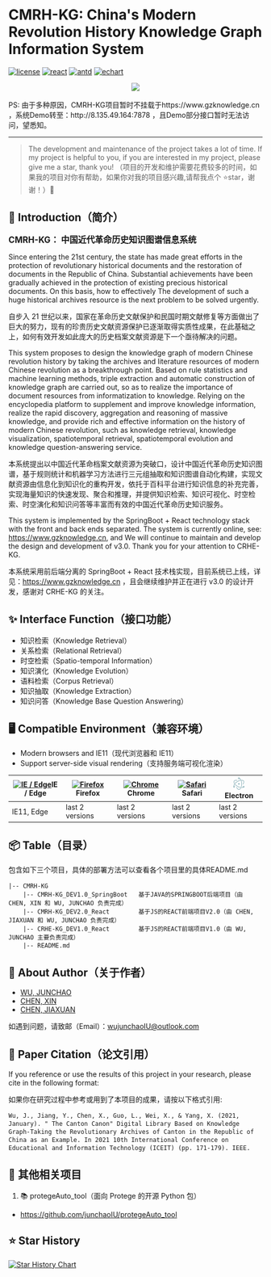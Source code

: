 # CMRH-KG: China's Modern Revolution History Knowledge Graph Information System
[![license](https://img.shields.io/crates/l/rustc-serialize)](https://github.com/junchaoIU/Canton-KG-React/blob/main/LICENSE) 
[![react](https://img.shields.io/badge/react-17.0.0-yellowgreen)](https://github.com/facebook/react) 
[![antd](https://img.shields.io/badge/antd-4.9.4-orange)](https://github.com/ant-design/ant-design) 
[![echart](https://img.shields.io/badge/echart-5.0.0-green)](https://github.com/apache/echarts)

<div align=center><img src="https://www.wujunchao.top/wp-content/uploads/2022/03/CMRH-KG.png"/></div>
</p>
PS: 由于多种原因，CMRH-KG项目暂时不挂载于https://www.gzknowledge.cn ，系统Demo转至：http://8.135.49.164:7878 ，且Demo部分接口暂时无法访问，望悉知。

---

> The development and maintenance of the project takes a lot of time. If my project is helpful to you, if you are interested in my project, please give me a star, thank you! （项目的开发和维护需要花费较多的时间，如果我的项目对你有帮助，如果你对我的项目感兴趣,请帮我点个 ⭐star，谢谢！）🍉

## 🌈 Introduction（简介）

**<big>CMRH-KG： 中国近代革命历史知识图谱信息系统</big>**

Since entering the 21st century, the state has made great efforts in the protection of revolutionary historical documents and the restoration of documents in the Republic of China. Substantial achievements have been gradually achieved in the protection of existing precious historical documents. On this basis, how to effectively The development of such a huge historical archives resource is the next problem to be solved urgently.

自步入 21 世纪以来，国家在革命历史文献保护和民国时期文献修复等方面做出了巨大的努力，现有的珍贵历史文献资源保护已逐渐取得实质性成果，在此基础之上，如何有效开发如此庞大的历史档案文献资源是下一个亟待解决的问题。

This system proposes to design the knowledge graph of modern Chinese revolution history by taking the archives and literature resources of modern Chinese revolution as a breakthrough point. Based on rule statistics and machine learning methods, triple extraction and automatic construction of knowledge graph are carried out, so as to realize the importance of document resources from informatization to knowledge. Relying on the encyclopedia platform to supplement and improve knowledge information, realize the rapid discovery, aggregation and reasoning of massive knowledge, and provide rich and effective information on the history of modern Chinese revolution, such as knowledge retrieval, knowledge visualization, spatiotemporal retrieval, spatiotemporal evolution and knowledge question-answering service.

本系统提出以中国近代革命档案文献资源为突破口，设计中国近代革命历史知识图谱，基于规则统计和机器学习方法进行三元组抽取和知识图谱自动化构建，实现文献资源由信息化到知识化的重构开发，依托于百科平台进行知识信息的补充完善，实现海量知识的快速发现、聚合和推理，并提供知识检索、知识可视化、时空检索、时空演化和知识问答等丰富而有效的中国近代革命历史知识服务。

This system is implemented by the SpringBoot + React technology stack with the front and back ends separated. The system is currently online, see: https://www.gzknowledge.cn, and We will continue to maintain and develop the design and development of v3.0. Thank you for your attention to CRHE-KG.

本系统采用前后端分离的 SpringBoot + React 技术栈实现，目前系统已上线，详见：https://www.gzknowledge.cn ，且会继续维护并正在进行 v3.0 的设计开发，感谢对 CRHE-KG 的关注。

## ✨ Interface Function（接口功能）

- 知识检索（Knowledge Retrieval）
- 关系检索（Relational Retrieval）
- 时空检索（Spatio-temporal Information）
- 知识演化（Knowledge Evolution）
- 语料检索（Corpus Retrieval）
- 知识抽取（Knowledge Extraction）
- 知识问答（Knowledge Base Question Answering）

## 🖥 Compatible Environment（兼容环境）

- Modern browsers and IE11（现代浏览器和 IE11）
- Support server-side visual rendering（支持服务端可视化渲染）

| [<img src="https://raw.githubusercontent.com/alrra/browser-logos/master/src/edge/edge_48x48.png" alt="IE / Edge" width="24px" height="24px" />](http://godban.github.io/browsers-support-badges/)IE / Edge | [<img src="https://raw.githubusercontent.com/alrra/browser-logos/master/src/firefox/firefox_48x48.png" alt="Firefox" width="24px" height="24px" />](http://godban.github.io/browsers-support-badges/)Firefox | [<img src="https://raw.githubusercontent.com/alrra/browser-logos/master/src/chrome/chrome_48x48.png" alt="Chrome" width="24px" height="24px" />](http://godban.github.io/browsers-support-badges/)Chrome | [<img src="https://raw.githubusercontent.com/alrra/browser-logos/master/src/safari/safari_48x48.png" alt="Safari" width="24px" height="24px" />](http://godban.github.io/browsers-support-badges/)Safari | [<img src="https://raw.githubusercontent.com/alrra/browser-logos/master/src/electron/electron_48x48.png" alt="Electron" width="24px" height="24px" />](http://godban.github.io/browsers-support-badges/)Electron |
| --- | --- | --- | --- | --- |
| IE11, Edge | last 2 versions | last 2 versions | last 2 versions | last 2 versions |

## 📦 Table（目录）
包含如下三个项目，具体的部署方法可以查看各个项目里的具体README.md

```shell
|-- CMRH-KG
    |-- CMRH-KG_DEV1.0_SpringBoot   基于JAVA的SPRINGBOOT后端项目（由 CHEN, XIN 和 WU, JUNCHAO 负责完成）
    |-- CMRH-KG_DEV2.0_React        基于JS的REACT前端项目V2.0（由 CHEN, JIAXUAN 和 WU, JUNCHAO 负责完成）
    |-- CRHE-KG_DEV1.0_React        基于JS的REACT前端项目V1.0（由 WU, JUNCHAO 主要负责完成）
    |-- README.md
```

## 🌸 About Author（关于作者）

- [WU, JUNCHAO](https://github.com/junchaoIU)
- [CHEN, XIN](https://github.com/Chen-X666)
- [CHEN, JIAXUAN](https://github.com/00Jane)

如遇到问题，请致邮（Email）：wujunchaoIU@outlook.com

## 📕 Paper Citation（论文引用）

If you reference or use the results of this project in your research, please cite in the following format:

如果你在研究过程中参考或用到了本项目的成果，请按以下格式引用:

```
Wu, J., Jiang, Y., Chen, X., Guo, L., Wei, X., & Yang, X. (2021, January). " The Canton Canon" Digital Library Based on Knowledge Graph-Taking the Revolutionary Archives of Canton in the Republic of China as an Example. In 2021 10th International Conference on Educational and Information Technology (ICEIT) (pp. 171-179). IEEE.
```

## 🍉 其他相关项目
1. 📚 protegeAuto_tool（面向 Protege 的开源 Python 包）

- https://github.com/junchaoIU/protegeAuto_tool


## ⭐ Star History
[![Star History Chart](https://api.star-history.com/svg?repos=junchaoIU/CMRH-KG&type=Date)](https://star-history.com/#junchaoIU/CMRH-KG&Date)

